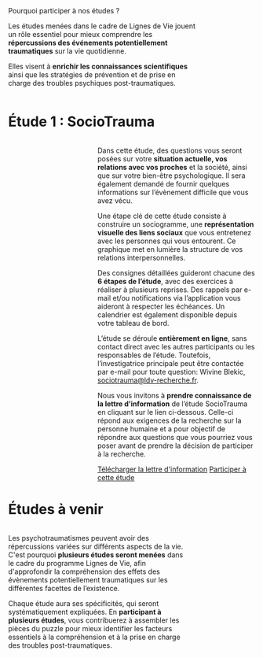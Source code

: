 <div class="banner">
    <div class="title">Pourquoi participer à nos études ?</div>
    <div class="intro columns">
        <div style="flex: 4;">
            <p>Les études menées dans le cadre de Lignes de Vie jouent un rôle essentiel pour mieux comprendre les <b>répercussions des événements potentiellement traumatiques</b> sur la vie quotidienne.
            <p>Elles visent à <b>enrichir les connaissances scientifiques</b> ainsi que les stratégies de prévention et de prise en charge des troubles psychiques post-traumatiques.
        </div>
        <img src="{{ ASSET ../assets/pictures/etudes.webp }}" style="flex: 1;" alt="" />
    </div>
</div>

# Étude 1 : SocioTrauma

<div class="columns">
    <img src="{{ ASSET ../assets/pictures/sociotrauma.webp }}" style="flex: 1;" alt="" />
    <div style="flex: 2;">
        <p>Dans cette étude, des questions vous seront posées sur votre <b>situation actuelle, vos relations avec vos proches</b> et la société, ainsi que sur votre bien-être psychologique. Il sera également demandé de fournir quelques informations sur l’évènement difficile que vous avez vécu.
        <p>Une étape clé de cette étude consiste à construire un sociogramme, une <b>représentation visuelle des liens sociaux</b> que vous entretenez avec les personnes qui vous entourent. Ce graphique met en lumière la structure de vos relations interpersonnelles.
        <p>Des consignes détaillées guideront chacune des <b>6 étapes de l’étude</b>, avec des exercices à réaliser à plusieurs reprises. Des rappels par e-mail et/ou notifications via l’application vous aideront à respecter les échéances. Un calendrier est également disponible depuis votre tableau de bord.
        <p>L’étude se déroule <b>entièrement en ligne</b>, sans contact direct avec les autres participants ou les responsables de l’étude. Toutefois, l’investigatrice principale peut être contactée par e-mail pour toute question: Wivine Blekic, <a href="mailto:sociotrauma@ldv-recherche.fr">sociotrauma@ldv-recherche.fr</a>.
        <p>Nous vous invitons à <b>prendre connaissance de la lettre d’information</b> de l’étude SocioTrauma en cliquant sur le lien ci-dessous. Celle-ci répond aux exigences de la recherche sur la personne humaine et a pour objectif de répondre aux questions que vous pourriez vous poser avant de prendre la décision de participer à la recherche.
        <div class="actions">
            <a href="{{ ASSET ../assets/documents/SocioTrauma_Information.pdf }}" download>Télécharger la lettre d'information</a>
            <a href="/participer/sociotrauma">Participer à cette étude</a>
        </div>
    </div>
</div>

# Études à venir

<div class="columns">
    <div style="flex: 3;">
        <p>Les psychotraumatismes peuvent avoir des répercussions variées sur différents aspects de la vie. C'est pourquoi <b>plusieurs études seront menées</b> dans le cadre du programme Lignes de Vie, afin d'approfondir la compréhension des effets des évènements potentiellement traumatiques sur les différentes facettes de l’existence.
        <p>Chaque étude aura ses spécificités, qui seront systématiquement expliquées. En <b>participant à plusieurs études</b>, vous contribuerez à assembler les pièces du puzzle pour mieux identifier les facteurs essentiels à la compréhension et à la prise en charge des troubles post-traumatiques.
    </div>
    <img src="{{ ASSET ../assets/pictures/kezako.webp }}" style="flex: 1;" alt="" />
</div>

